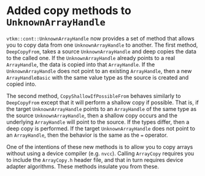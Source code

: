 # Added copy methods to `UnknownArrayHandle`

`vtkm::cont::UnknownArrayHandle` now provides a set of method that allows
you to copy data from one `UnknownArrayHandle` to another. The first
method, `DeepCopyFrom`, takes a source `UnknownArrayHandle` and deep copies
the data to the called one. If the `UnknownArrayHandle` already points to a
real `ArrayHandle`, the data is copied into that `ArrayHandle`. If the
`UnknownArrayHandle` does not point to an existing `ArrayHandle`, then a
new `ArrayHandleBasic` with the same value type as the source is created
and copied into.

The second method, `CopyShallowIfPossibleFrom` behaves similarly to
`DeepCopyFrom` except that it will perform a shallow copy if possible. That
is, if the target `UnknownArrayHandle` points to an `ArrayHandle` of the
same type as the source `UnknownArrayHandle`, then a shallow copy occurs
and the underlying `ArrayHandle` will point to the source. If the types
differ, then a deep copy is performed. If the target `UnknownArrayHandle`
does not point to an `ArrayHandle`, then the behavior is the same as the
`=` operator.

One of the intentions of these new methods is to allow you to copy arrays
without using a device compiler (e.g. `nvcc`). Calling `ArrayCopy` requires
you to include the `ArrayCopy.h` header file, and that in turn requires
device adapter algorithms. These methods insulate you from these.

